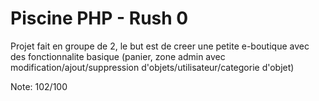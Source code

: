 # Piscine PHP - Rush 0

Projet fait en groupe de 2, le but est de creer une petite e-boutique avec des fonctionnalite basique (panier, zone admin avec modification/ajout/suppression d'objets/utilisateur/categorie d'objet)

Note: 102/100
